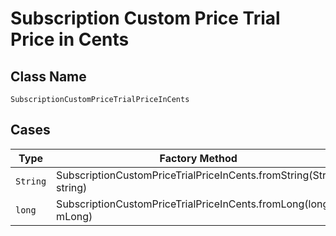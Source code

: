 
# Subscription Custom Price Trial Price in Cents

## Class Name

`SubscriptionCustomPriceTrialPriceInCents`

## Cases

| Type | Factory Method |
|  --- | --- |
| `String` | SubscriptionCustomPriceTrialPriceInCents.fromString(String string) |
| `long` | SubscriptionCustomPriceTrialPriceInCents.fromLong(long mLong) |

